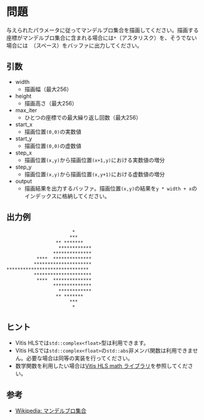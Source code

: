 # 問題

与えられたパラメータに従ってマンデルブロ集合を描画してください。描画する座標がマンデルブロ集合に含まれる場合には`*`（アスタリスク）を、そうでない場合には` `（スペース）をバッファに出力してください。

## 引数
 
* width
  * 描画幅（最大256）
* height
  * 描画高さ（最大256）
* max_iter
  * ひとつの座標での最大繰り返し回数（最大256）
* start_x
  * 描画位置`(0,0)`の実数値
* start_y
  * 描画位置`(0,0)`の虚数値
* step_x
  * 描画位置`(x,y)`から描画位置`(x+1,y)`における実数値の増分
* step_y
  * 描画位置`(x,y)`から描画位置`(x,y+1)`における虚数値の増分
* output
  * 描画結果を出力するバッファ。描画位置`(x,y)`の結果を`y * width + x`のインデックスに格納してください。

## 出力例

```
                        *
                       ***
                  ** *******
                   ************
                 **************
           ****  **************
          *********************
******************************
          *********************
           ****  **************
                 **************
                   ************
                  ** *******
                       ***
                        *
```

## ヒント

* Vitis HLSでは`std::complex<float>`型は利用できます。
* Vitis HLSでは`std::complex<float>`の`std::abs`非メンバ関数は利用できません。必要な場合は同等の実装を行ってください。
* 数学関数を利用したい場合は[Vitis HLS math ライブラリ](https://japan.xilinx.com/html_docs/xilinx2020_2/vitis_doc/vitis_hls_math_library.html)を参照してください。

## 参考
* [Wikipedia: マンデルブロ集合](https://ja.wikipedia.org/wiki/%E3%83%9E%E3%83%B3%E3%83%87%E3%83%AB%E3%83%96%E3%83%AD%E9%9B%86%E5%90%88)